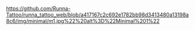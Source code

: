 https://github.com/Runna-Tattoo/runna_tattoo_web/blob/a417167c2c692e1782bb98d3413480a13198a8c6/img/minimal/m1.jpg%22%20alt%3D%22Minimal%201%22
